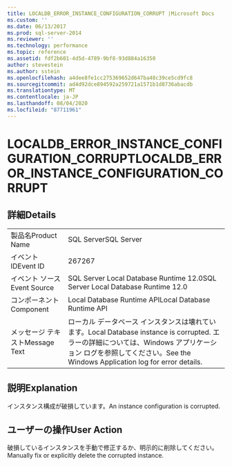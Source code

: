 ```yaml
---
title: LOCALDB_ERROR_INSTANCE_CONFIGURATION_CORRUPT |Microsoft Docs
ms.custom: ''
ms.date: 06/13/2017
ms.prod: sql-server-2014
ms.reviewer: ''
ms.technology: performance
ms.topic: reference
ms.assetid: fdf2b601-4d5d-4789-9bf8-93d884a16350
author: stevestein
ms.author: sstein
ms.openlocfilehash: a4dee8fe1cc275369652d647ba48c39ce5cd9fc8
ms.sourcegitcommit: ad4d92dce894592a259721a1571b1d8736abacdb
ms.translationtype: MT
ms.contentlocale: ja-JP
ms.lasthandoff: 08/04/2020
ms.locfileid: "87711961"
---
```

# <a name="localdb_error_instance_configuration_corrupt"></a><span data-ttu-id="35245-102">LOCALDB_ERROR_INSTANCE_CONFIGURATION_CORRUPT</span><span class="sxs-lookup"><span data-stu-id="35245-102">LOCALDB_ERROR_INSTANCE_CONFIGURATION_CORRUPT</span></span>
    
## <a name="details"></a><span data-ttu-id="35245-103">詳細</span><span class="sxs-lookup"><span data-stu-id="35245-103">Details</span></span>  
  
|||  
|-|-|  
|<span data-ttu-id="35245-104">製品名</span><span class="sxs-lookup"><span data-stu-id="35245-104">Product Name</span></span>|<span data-ttu-id="35245-105">SQL Server</span><span class="sxs-lookup"><span data-stu-id="35245-105">SQL Server</span></span>|  
|<span data-ttu-id="35245-106">イベント ID</span><span class="sxs-lookup"><span data-stu-id="35245-106">Event ID</span></span>|<span data-ttu-id="35245-107">267</span><span class="sxs-lookup"><span data-stu-id="35245-107">267</span></span>|  
|<span data-ttu-id="35245-108">イベント ソース</span><span class="sxs-lookup"><span data-stu-id="35245-108">Event Source</span></span>|<span data-ttu-id="35245-109">SQL Server Local Database Runtime 12.0</span><span class="sxs-lookup"><span data-stu-id="35245-109">SQL Server Local Database Runtime 12.0</span></span>|  
|<span data-ttu-id="35245-110">コンポーネント</span><span class="sxs-lookup"><span data-stu-id="35245-110">Component</span></span>|<span data-ttu-id="35245-111">Local Database Runtime API</span><span class="sxs-lookup"><span data-stu-id="35245-111">Local Database Runtime API</span></span>|  
|<span data-ttu-id="35245-112">メッセージ テキスト</span><span class="sxs-lookup"><span data-stu-id="35245-112">Message Text</span></span>|<span data-ttu-id="35245-113">ローカル データベース インスタンスは壊れています。</span><span class="sxs-lookup"><span data-stu-id="35245-113">Local Database instance is corrupted.</span></span> <span data-ttu-id="35245-114">エラーの詳細については、Windows アプリケーション ログを参照してください。</span><span class="sxs-lookup"><span data-stu-id="35245-114">See the Windows Application log for error details.</span></span>|  
  
## <a name="explanation"></a><span data-ttu-id="35245-115">説明</span><span class="sxs-lookup"><span data-stu-id="35245-115">Explanation</span></span>  
 <span data-ttu-id="35245-116">インスタンス構成が破損しています。</span><span class="sxs-lookup"><span data-stu-id="35245-116">An instance configuration is corrupted.</span></span>  
  
## <a name="user-action"></a><span data-ttu-id="35245-117">ユーザーの操作</span><span class="sxs-lookup"><span data-stu-id="35245-117">User Action</span></span>  
 <span data-ttu-id="35245-118">破損しているインスタンスを手動で修正するか、明示的に削除してください。</span><span class="sxs-lookup"><span data-stu-id="35245-118">Manually fix or explicitly delete the corrupted instance.</span></span>  
  
  
